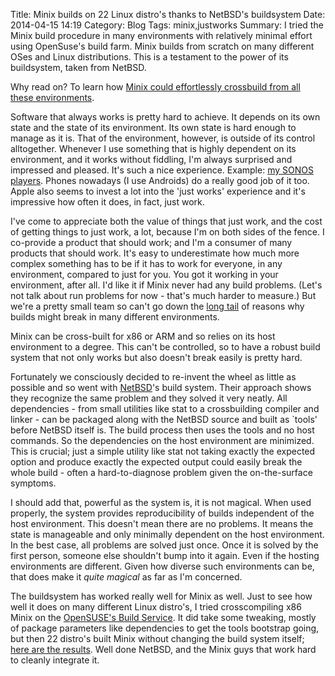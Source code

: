 Title: Minix builds on 22 Linux distro's thanks to NetBSD's buildsystem
Date: 2014-04-15 14:19
Category: Blog
Tags: minix,justworks
Summary: I tried the Minix build procedure in many environments with relatively minimal effort using OpenSuse's build farm. Minix builds from scratch on many different OSes and Linux distributions. This is a testament to the power of its buildsystem, taken from NetBSD.


Why read on? To learn how [Minix could effortlessly crossbuild from all these environments](https://build.opensuse.org/package/show/home:beng-nl/Minix3).

Software that always works is pretty hard to achieve. It depends
on its own state and the state of its environment. Its own state
is hard enough to manage as it is. That of the environment, however,
is outside of its control alltogether. Whenever I use something that is
highly dependent on its environment, and it works without fiddling,
I'm always surprised and impressed and pleased. It's such a nice
experience.  Example: [my SONOS players](http://www.sonos.com/).
Phones nowadays (I use Androids) do a really good job of it too.
Apple also seems to invest a lot into the 'just works' experience
and it's impressive how often it does, in fact, just work.

I've come to appreciate both the value of things that just work,
and the cost of getting things to just work, a lot, because I'm on
both sides of the fence. I co-provide a product that should work;
and I'm a consumer of many products that should work.  It's easy
to underestimate how much more complex something has to be if it
has to work for everyone, in any environment, compared to just for you. 
You got it working in your environment, after all.
I'd like it if Minix never had any build problems.  (Let's not talk
about run problems for now - that's much harder to measure.) But
we're a pretty small team so can't go down the [long
tail](http://en.wikipedia.org/wiki/Long_tail) of reasons why builds
might break in many different environments.

Minix can be cross-built for x86 or ARM and so relies on its host
environment to a degree. This can't be controlled, so to have a
robust build system that not only works but also doesn't break
easily is pretty hard. 

Fortunately we consciously decided to re-invent the wheel as little
as possible and so went with [NetBSD](http://www.netbsd.org/)'s
build system. Their approach shows they recognize the same problem
and they solved it very neatly. All dependencies - from small
utilities like stat to a crossbuilding compiler and linker - can
be packaged along with the NetBSD source and built as `tools' before
NetBSD itself is. The build process then uses the tools and no host
commands. So the dependencies on the host environment are minimized.
This is crucial; just a simple utility like stat not taking exactly
the expected option and produce exactly the expected output could easily
break the whole build - often a hard-to-diagnose problem given the
on-the-surface symptoms.

I should add that, powerful as the system is, it is not magical.
When used properly, the system provides reproducibility of builds
independent of the host environment.  This doesn't mean there are
no problems. It means the state is manageable and only minimally
dependent on the host environment.  In the best case, all problems
are solved just once. Once it is solved by the first person, someone
else shouldn't bump into it again. Even if the hosting environments
are different. Given how diverse such environments can be, that
does make it *quite magical* as far as I'm concerned.

The buildsystem has worked really well for Minix as well. Just to
see how well it does on many different Linux distro's, I tried
crosscompiling x86 Minix on the [OpenSUSE's Build
Service](https://build.opensuse.org/).  It did take some tweaking,
mostly of package parameters like dependencies to get the tools
bootstrap going, but then 22 distro's built Minix without changing
the build system itself; [here are the
results](https://build.opensuse.org/package/show/home:beng-nl/Minix3). Well
done NetBSD, and the Minix guys that work hard to cleanly integrate
it.
